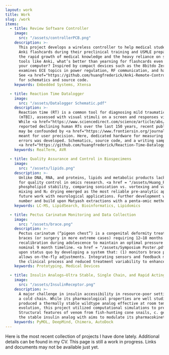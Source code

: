 ```yaml
---
layout: work
title: Work
slug: /work
items:
  - title: Review Software Controller
    image:
      src: "/assets/controllerPCB.png"
    description: >-
      This project develops a wireless controller to help medical students navigate
      Anki flashcards during their preclinical training and USMLE preparation. With
      the rapid growth of medical knowledge and the heavy reliance on spaced-repetition
      tools like Anki, what’s better than yearning for flashcards even when away from
      your computer? Inspired by compact devices such as the 8bitdo Zero 2, the project
      examines ECE topics in power regulation, RF communication, and hardware design.
      See <a href="https://github.com/huangfrederick/Anki-Remote-Controller">here</a>
      for schematics and source code.
    keywords: Embedded Systems, Xtensa

  - title: Reaction Time Datalogger
    image:
      src: "/assets/Datalogger Schematic.pdf"
    description: >-
      Reaction time (RT) is a common tool for diagnosing mild traumatic brain injury
      (mTBI), assessed with visual stimuli on a screen and responses via mouse or keyboard.
      While <a href="https://www.sciencedirect.com/science/article/abs/pii/S0160289613000470">past studies</a>
      reported declining human RTs over the last 150 years, recent publications suggest these findings
      may be confounded by <a href="https://www.frontiersin.org/journals/human-neuroscience/articles/10.3389/fnhum.2020.509091/full?utm_source=Email_to_authors_&utm_medium=Email&utm_content=T1_11.5e1_author&utm_campaign=Email_publication&field=&journalName=Frontiers_in_Human_Neuroscience&id=509091#B75">operating system–level latencies</a>
      meant for user precision. Here, dedicated hardware for measuring reaction time to minimize such
      errors was developed. Schematics, source code, and a writing sample can be found
      <a href="https://github.com/huangfrederick/Reaction-Time-Datalogger">here</a>.
    keywords: RealTerm, AVR

  - title: Quality Assurance and Control in Biospecimens
    image:
      src: "/assets/lipids.png"
    description: >-
      Unlike DNA, RNA, and proteins, lipids and metabolic products lack a standardized integrity metric
      for quality control in omics research. <a href = "/assets/Huang_Poster_Abrams.pdf">This</a> R21 project quantified how extraction methods affect
      phospholipid stability, comparing sonication vs. vortexing and vacuum vs. N₂ gas drying. Vortex
      mixing and N₂ drying emerged as the most reliable pre-analytic approaches in preserving specimen quality, laying groundwork for SOPs in
      future work with neurological applications. Further development will define a lipidomic integrity
      number and build upon Matyash extractions with a penta-omic method.
    keywords: LC-MS, LipidSearch, Bioinformatics, Lipidomics

  - title: Pectus Carinatum Monitoring and Data Collection
    image:
      src: "/assets/brace.png"
    description: >-
      Pectus carinatum (“pigeon chest”) is a congenital deformity treated primarily with compression
      braces (or surgery in more extreme cases) requiring 12–18 months of therapy and frequent manual
      recalibration during adolescence to maintain an optimal pressure between 1–3 psi, despite a
      nominal 9 month timeline. <a href = "/assets/Symposium Poster.pdf">This</a> project applied a systems-level engineering approach to improve
      upon status quo by developing a system that: (1) monitors brace pressure in real time and (2)
      allows on-the-fly adjustments. Integrating sensors and feedback mechanisms, the design streamlined
      the clinical process and reduced treatment variability to enhance patient outcomes.
    keywords: Prototyping, Medical Devices

  - title: Insulin Analogs—Ultra Stable, Single Chain, and Rapid Acting?
    image:
      src: "/assets/InsulinReceptor.png"
    description: >-
      A major challenge in insulin accessibility in resource-poor settings has been its dependence on
      a cold chain. While its pharmacological properties are well studied, only recent advances have
      produced a thermally stable wildtype analog effective at room temperature. Inspired by natural
      evolution, this project utilized computational simulations to predict candidate molecules.
      Structural features of venom from fish-hunting cone snails, c. geographus, were integrated into
      the stable insulin analog with aims to modulate its pharmacokinetic profile.
    keywords: PyMOL, DeepMind, Chimera, AutoDock
---
```


Here is the most recent collection of projects I have done lately. Additional details can be found in my CV.
This page is still a work in progress. Links and documents may not be available just yet.
<br />
<br />
